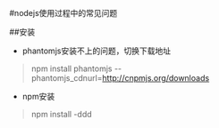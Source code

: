#nodejs使用过程中的常见问题


##安装

- phantomjs安装不上的问题，切换下载地址  
>npm install phantomjs --phantomjs_cdnurl=http://cnpmjs.org/downloads
- npm安装  
>npm install -ddd

